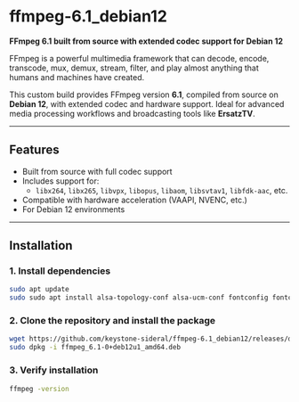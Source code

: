 # ffmpeg-6.1_debian12

**FFmpeg 6.1 built from source with extended codec support for Debian 12**

FFmpeg is a powerful multimedia framework that can decode, encode, transcode, mux, demux, stream, filter, and play almost anything that humans and machines have created.

This custom build provides FFmpeg version **6.1**, compiled from source on **Debian 12**, with extended codec and hardware support. Ideal for advanced media processing workflows and broadcasting tools like **ErsatzTV**.

---

## Features

- Built from source with full codec support
- Includes support for:
  - `libx264`, `libx265`, `libvpx`, `libopus`, `libaom`, `libsvtav1`, `libfdk-aac`, etc.
- Compatible with hardware acceleration (VAAPI, NVENC, etc.)
- For Debian 12 environments

---

## Installation

### 1. Install dependencies

```bash
sudo apt update
sudo sudo apt install alsa-topology-conf alsa-ucm-conf fontconfig fontconfig-config fonts-dejavu-core i965-va-driver intel-media-va-driver libaacs0 libaom3 libasound2 libasound2-data libass9 libasyncns0 libavc1394-0 libavcodec59 libavdevice59 libavfilter8 libavformat59 libavutil57 libbdplus0 libblas3 libbluray2 libbs2b0 libcaca0 libcairo-gobject2 libcairo2 libcdio-cdda2 libcdio-paranoia2 libcdio19 libchromaprint1 libcjson1 libcodec2-1.0 libdatrie1 libdav1d6 libdc1394-25 libdecor-0-0 libdecor-0-plugin-1-cairo libdeflate0 libdrm-amdgpu1 libdrm-common libdrm-intel1 libdrm-nouveau2 libdrm-radeon1 libdrm2 libepoxy0 libflac12 libflite1 libfontconfig1 libfribidi0 libgbm1 libgdk-pixbuf-2.0-0 libgdk-pixbuf2.0-bin libgdk-pixbuf2.0-common libgfortran5 libgl1 libgl1-mesa-dri libglapi-mesa libglib2.0-0 libglib2.0-data libglvnd0 libglx-mesa0 libglx0 libgme0 libgomp1 libgraphite2-3 libgsm1 libharfbuzz0b libhwy1 libiec61883-0 libigdgmm12 libjack-jackd2-0 libjbig0 libjpeg62-turbo libjxl0.7 liblapack3 liblcms2-2 liblerc4 liblilv-0-0 libllvm15 libmbedcrypto7 libmfx1 libmp3lame0 libmpg123-0 libmysofa1 libnorm1 libnuma1 libogg0 libopenal-data libopenal1 libopenjp2-7 libopenmpt0 libopus0 libpango-1.0-0 libpangocairo-1.0-0 libpangoft2-1.0-0 libpciaccess0 libpgm-5.3-0 libpixman-1-0 libplacebo208 libpocketsphinx3 libpostproc56 libpulse0 libquadmath0 librabbitmq4 librav1e0 libraw1394-11 librist4 librsvg2-2 librsvg2-common librubberband2 libsamplerate0 libsdl2-2.0-0 libsensors-config libsensors5 libserd-0-0 libshine3 libsnappy1v5 libsndfile1 libsndio7.0 libsodium23 libsord-0-0 libsoxr0 libspeex1 libsphinxbase3 libsratom-0-0 libsrt1.5-gnutls libssh-4 libssh-gcrypt-4 libsvtav1enc1 libswresample4 libswscale6 libthai-data libthai0 libtheora0 libtiff6 libtwolame0 libudfread0 libva-drm2 libva-x11-2 libva2 libvdpau-va-gl1 libvdpau1 libvidstab1.1 libvorbis0a libvorbisenc2 libvorbisfile3 libvpl2 libvpx7 libvulkan1 libwayland-client0 libwayland-cursor0 libwayland-egl1 libwayland-server0 libwebp7 libwebpmux3 libx11-xcb1 libx264-164 libx265-199 libxcb-dri2-0 libxcb-dri3-0 libxcb-glx0 libxcb-present0 libxcb-randr0 libxcb-render0 libxcb-shape0 libxcb-shm0 libxcb-sync1 libxcb-xfixes0 libxcursor1 libxfixes3 libxi6 libxkbcommon0 libxrandr2 libxrender1 libxshmfence1 libxss1 libxv1 libxvidcore4 libxxf86vm1 libz3-4 libzimg2 libzmq5 libzvbi-common libzvbi0 mesa-va-drivers mesa-vdpau-drivers mesa-vulkan-drivers ocl-icd-libopencl1 pocketsphinx-en-us shared-mime-info va-driver-all vdpau-driver-all x11-common xdg-user-dirs
```

### 2. Clone the repository and install the package
```bash
wget https://github.com/keystone-sideral/ffmpeg-6.1_debian12/releases/download/ffmpeg_6.1/ffmpeg_6.1-0+deb12u1_amd64.deb
sudo dpkg -i ffmpeg_6.1-0+deb12u1_amd64.deb
```

### 3. Verify installation
```bash
ffmpeg -version
```

